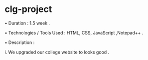 # clg-project
•	Duration : 1.5 week .

•	Technologies / Tools Used : HTML, CSS, JavaScript ,Notepad++ .

•	Description : 

  i.	We upgraded our college website to looks good . 

